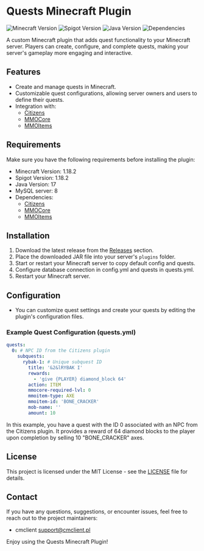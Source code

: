 # Quests Minecraft Plugin

![Minecraft Version](https://img.shields.io/badge/Minecraft-1.18.2-brightgreen)
![Spigot Version](https://img.shields.io/badge/Spigot-1.18.2-brightgreen)
![Java Version](https://img.shields.io/badge/Java-17-brightgreen)
![Dependencies](https://img.shields.io/badge/Dependencies-Citizens%2C%20MMOCore%2C%20MMOItems-brightgreen)

A custom Minecraft plugin that adds quest functionality to your Minecraft server. Players can create, configure, and complete quests, making your server's gameplay more engaging and interactive.

## Features

- Create and manage quests in Minecraft.
- Customizable quest configurations, allowing server owners and users to define their quests.
- Integration with:
  - [Citizens](https://www.spigotmc.org/resources/citizens.13811/)
  - [MMOCore](https://www.spigotmc.org/resources/mmocore.60824/)
  - [MMOItems](https://www.spigotmc.org/resources/mmoitems.52764/)

## Requirements

Make sure you have the following requirements before installing the plugin:

- Minecraft Version: 1.18.2
- Spigot Version: 1.18.2
- Java Version: 17
- MySQL server: 8
- Dependencies:
  - [Citizens](https://www.spigotmc.org/resources/citizens.13811/)
  - [MMOCore](https://www.spigotmc.org/resources/mmocore.60824/)
  - [MMOItems](https://www.spigotmc.org/resources/mmoitems.52764/)

## Installation

1. Download the latest release from the [Releases](https://github.com/cmclient/Quests/releases) section.
2. Place the downloaded JAR file into your server's `plugins` folder.
3. Start or restart your Minecraft server to copy default config and quests.
4. Configure database connection in config.yml and quests in quests.yml.
5. Restart your Minecraft server.

## Configuration

- You can customize quest settings and create your quests by editing the plugin's configuration files.

### Example Quest Configuration (quests.yml)

```yaml
quests:
  0: # NPC ID from the Citizens plugin
    subquests:
      rybak-1: # Unique subquest ID
        title: '&2&lRYBAK I'
        rewards:
          - 'give {PLAYER} diamond_block 64'
        action: ITEM
        mmocore-required-lvl: 0
        mmoitem-type: AXE
        mmoitem-id: 'BONE_CRACKER'
        mob-name: ''
        amount: 10
```

In this example, you have a quest with the ID 0 associated with an NPC from the Citizens plugin. It provides a reward of 64 diamond blocks to the player upon completion by selling 10 "BONE_CRACKER" axes.

## License

This project is licensed under the MIT License - see the [LICENSE](LICENSE) file for details.

## Contact

If you have any questions, suggestions, or encounter issues, feel free to reach out to the project maintainers:

- cmclient <support@cmclient.pl>

Enjoy using the Quests Minecraft Plugin!
